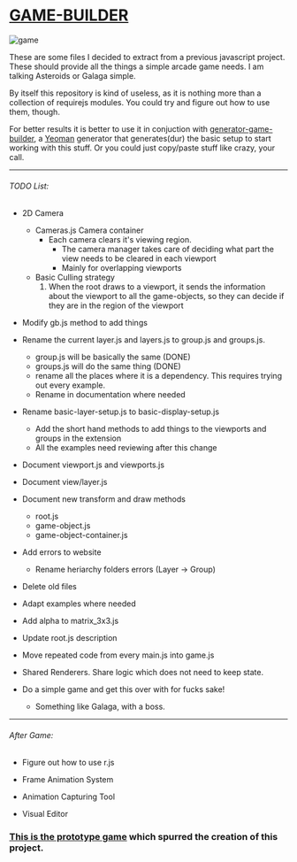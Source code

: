 # [GAME-BUILDER][game-builder]

![game][game]

These are some files I decided to extract from a previous javascript project. These should provide all the things a simple arcade game needs. I am talking Asteroids or Galaga simple. 

By itself this repository is kind of useless, as it is nothing more than a collection of requirejs modules. You could try and figure out how to use them, though. 

For better results it is better to use it in conjuction with [generator-game-builder][generator], a [Yeoman][yeoman] generator that generates(dur) the basic setup to start working with this stuff. Or you could just copy/paste stuff like crazy, your call.

-----------------------------------

###### TODO List:

- 2D Camera
	- Cameras.js Camera container
		- Each camera clears it's viewing region.
			- The camera manager takes care of deciding what part the view needs to be cleared in each viewport
			- Mainly for overlapping viewports
	- Basic Culling strategy
		1. When the root draws to a viewport, it sends the information about the viewport to all the game-objects, so they can decide
        if they are in the region of the viewport

- Modify gb.js method to add things

- Rename the current layer.js and layers.js to group.js and groups.js. 
    - group.js will be basically the same (DONE)
    - groups.js will do the same thing (DONE)
    - rename all the places where it is a dependency. This requires trying out every example.
    - Rename in documentation where needed

- Rename basic-layer-setup.js to basic-display-setup.js
    - Add the short hand methods to add things to the viewports and groups in the extension
    - All the examples need reviewing after this change

- Document viewport.js and viewports.js
- Document view/layer.js
- Document new transform and draw methods
    - root.js
    - game-object.js
    - game-object-container.js

- Add errors to website
    - Rename heriarchy folders errors (Layer -> Group)

- Delete old files

- Adapt examples where needed

- Add alpha to matrix_3x3.js    
- Update root.js description
- Move repeated code from every main.js into game.js

- Shared Renderers. Share logic which does not need to keep state.

- Do a simple game and get this over with for fucks sake!
    - Something like Galaga, with a boss.

-----------------------------------

###### After Game:

- Figure out how to use r.js

- Frame Animation System
- Animation Capturing Tool
- Visual Editor

### [This is the prototype game][tirador] which spurred the creation of this project.

[game]: http://diegomarquez.github.io/game-builder/Galaga.png
[tirador]: http://www.treintipollo.com/tirador/index.html
[generator]: https://github.com/diegomarquez/generator-game-builder
[yeoman]: http://yeoman.io/
[game-builder]: http://diegomarquez.github.io/game-builder

